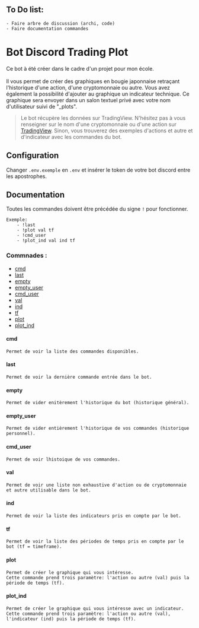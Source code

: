 ## To Do list:
    - Faire arbre de discussion (archi, code)
    - Faire documentation commandes

# Bot Discord Trading Plot

Ce bot à été créer dans le cadre d'un projet pour mon école.\
\
Il vous permet de créer des graphiques en bougie japonnaise retraçant l'historique d'une action, d'une cryptomonnaie ou autre. Vous avez également la possibilité d'ajouter au graphique un indicateur technique. Ce graphique sera envoyer dans un salon textuel privé avec votre nom d'utilisateur suivi de "_plots". 

> Le bot récupère les données sur TradingView. N'hésitez pas à vous renseigner sur le nom d'une cryptomonnaie ou d'une action sur [TradingView](https://fr.tradingview.com/). Sinon, vous trouverez des exemples d'actions et autre et d'indicateur avec les commandes du bot.

## Configuration
Changer ``.env.exemple`` en ``.env`` et insérer le token de votre bot discord entre les apostrophes.

## Documentation

Toutes les commandes doivent être précédée du signe `!` pour fonctionner.

```
Exemple:
    - !last
    - !plot val tf
    - !cmd_user
    - !plot_ind val ind tf
```

### Commnades :
- [cmd](#cmd)
- [last](#last)
- [empty](#empty)
- [empty_user](#empty_user)
- [cmd_user](#cmd_user)
- [val](#val)
- [ind](#ind)
- [tf](#tf)
- [plot](#plot)
- [plot_ind](#plot_ind)

#### cmd
    Permet de voir la liste des commandes disponibles.

#### last
    Permet de voir la dernière commande entrée dans le bot.

#### empty
    Permet de vider enitèrement l'historique du bot (historique général).

#### empty_user
    Permet de vider entièrement l'historique de vos commandes (historique personnel).

#### cmd_user
    Permet de voir lhistoique de vos commandes.

#### val
    Permet de voir une liste non exhaustive d'action ou de cryptomonnaie et autre utilisable dans le bot.  

#### ind
    Permet de voir la liste des indicateurs pris en compte par le bot. 

#### tf
    Permet de voir la liste des périodes de temps pris en compte par le bot (tf = timeframe).

#### plot
    Permet de créer le graphique qui vous intéresse.
    Cette commande prend trois paramètre: l'action ou autre (val) puis la période de temps (tf).

#### plot_ind
    Permet de créer le graphique qui vous intéresse avec un indicateur.
    Cette commande prend trois paramètre: l'action ou autre (val), l'indicateur (ind) puis la période de temps (tf).

